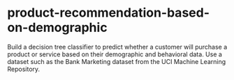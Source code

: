 # product-recommendation-based-on-demographic
Build a decision tree classifier to predict whether a customer will purchase a product or service based on their demographic and behavioral data. Use a dataset such as the Bank Marketing dataset from the UCI Machine Learning Repository.
